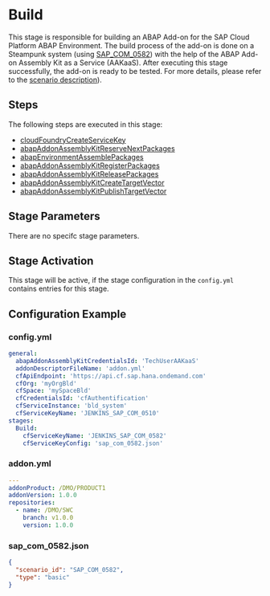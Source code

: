 # Build

This stage is responsible for building an ABAP Add-on for the SAP Cloud Platform ABAP Environment. The build process of the add-on is done on a Steampunk system (using [SAP_COM_0582](https://help.sap.com/viewer/65de2977205c403bbc107264b8eccf4b/Cloud/en-US/26b8df5435c649aa8ea7b3688ad5bb0a.html)) with the help of the ABAP Add-on Assembly Kit as a Service (AAKaaS). After executing this stage successfully, the add-on is ready to be tested. For more details, please refer to the [scenario description](../../../scenarios/abapEnvironmentAddons.md)).

## Steps

The following steps are executed in this stage:

- [cloudFoundryCreateServiceKey](../../steps/cloudFoundryCreateServiceKey.md)
- [abapAddonAssemblyKitReserveNextPackages](../../steps/abapAddonAssemblyKitReserveNextPackages.md)
- [abapEnvironmentAssemblePackages](../../steps/abapEnvironmentAssemblePackages.md)
- [abapAddonAssemblyKitRegisterPackages](../../steps/abapAddonAssemblyKitRegisterPackages.md)
- [abapAddonAssemblyKitReleasePackages](../../steps/abapAddonAssemblyKitReleasePackages.md)
- [abapAddonAssemblyKitCreateTargetVector](../../steps/abapAddonAssemblyKitCreateTargetVector.md)
- [abapAddonAssemblyKitPublishTargetVector](../../steps/abapAddonAssemblyKitPublishTargetVector.md)

## Stage Parameters

There are no specifc stage parameters.

## Stage Activation

This stage will be active, if the stage configuration in the `config.yml` contains entries for this stage.

## Configuration Example

### config.yml

```yaml
general:
  abapAddonAssemblyKitCredentialsId: 'TechUserAAKaaS'
  addonDescriptorFileName: 'addon.yml'
  cfApiEndpoint: 'https://api.cf.sap.hana.ondemand.com'
  cfOrg: 'myOrgBld'
  cfSpace: 'mySpaceBld'
  cfCredentialsId: 'cfAuthentification'
  cfServiceInstance: 'bld_system'
  cfServiceKeyName: 'JENKINS_SAP_COM_0510'
stages:
  Build:
    cfServiceKeyName: 'JENKINS_SAP_COM_0582'
    cfServiceKeyConfig: 'sap_com_0582.json'
```

### addon.yml

```yaml
---
addonProduct: /DMO/PRODUCT1
addonVersion: 1.0.0
repositories:
  - name: /DMO/SWC
    branch: v1.0.0
    version: 1.0.0
```

### sap_com_0582.json

```json
{
  "scenario_id": "SAP_COM_0582",
  "type": "basic"
}
```
